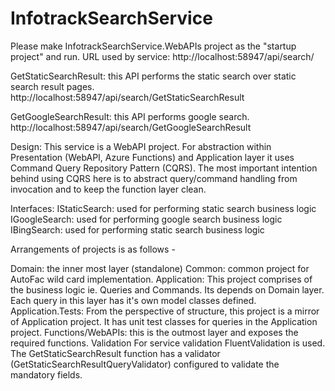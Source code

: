 # InfotrackSearchService
Please make InfotrackSearchService.WebAPIs project as the "startup project" and run.
URL used by service: http://localhost:58947/api/search/

GetStaticSearchResult: this API performs the static search over static search result pages.
http://localhost:58947/api/search/GetStaticSearchResult

GetGoogleSearchResult: this API performs google search.
http://localhost:58947/api/search/GetGoogleSearchResult

Design:
This service is a WebAPI project. For abstraction within Presentation (WebAPI, Azure Functions) and Application layer it uses Command Query Repository Pattern (CQRS). The most important intention behind using CQRS here is to abstract query/command handling from invocation and to keep the function layer clean.

Interfaces:
IStaticSearch: used for performing static search business logic
IGoogleSearch: used for performing google search business logic
IBingSearch: used for performing static search business logic

Arrangements of projects is as follows -

Domain: the inner most layer (standalone)
Common: common project for AutoFac wild card implementation.
Application: This project comprises of the business logic ie. Queries and Commands. Its depends on Domain layer.
Each query in this layer has it's own model classes defined.
Application.Tests: From the perspective of structure, this project is a mirror of Application project. It has unit test classes for queries in the Application project.
Functions/WebAPIs: this is the outmost layer and exposes the required functions.
Validation
For service validation FluentValidation is used. The GetStaticSearchResult function has a validator (GetStaticSearchResultQueryValidator) configured to validate the mandatory fields.
